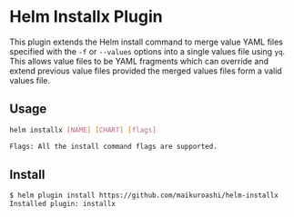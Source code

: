 # Helm Installx Plugin

This plugin extends the Helm install command to merge value YAML files specified with the ```-f``` or ```--values``` options into a single values file using ```yq```. This allows value files to be YAML fragments which can override and extend previous value files provided the merged values files form a valid values file.

## Usage

```sh
helm installx [NAME] [CHART] [flags]

Flags: All the install command flags are supported.
```

## Install

```sh
$ helm plugin install https://github.com/maikuroashi/helm-installx
Installed plugin: installx
```
